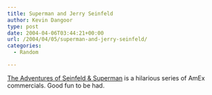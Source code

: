 ```yaml
---
title: Superman and Jerry Seinfeld
author: Kevin Dangoor
type: post
date: 2004-04-06T03:44:21+00:00
url: /2004/04/05/superman-and-jerry-seinfeld/
categories:
  - Random

---
```

[The Adventures of Seinfeld & Superman][1] is a hilarious series of AmEx commercials. Good fun to be had.

 [1]: http://www.jerry.digisle.tv/room.html "The Adventures of Seinfeld & Superman"